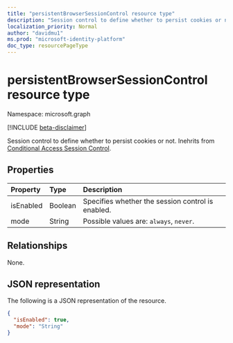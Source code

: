 ```yaml
---
title: "persistentBrowserSessionControl resource type"
description: "Session control to define whether to persist cookies or not."
localization_priority: Normal
author: "davidmu1"
ms.prod: "microsoft-identity-platform"
doc_type: resourcePageType
---
```


# persistentBrowserSessionControl resource type

Namespace: microsoft.graph

[!INCLUDE [beta-disclaimer](../../includes/beta-disclaimer.md)]

Session control to define whether to persist cookies or not. Inehrits from [Conditional Access Session Control](conditionalaccesssessioncontrol.md).

## Properties

| Property     | Type        | Description |
|:-------------|:------------|:------------|
|isEnabled     |Boolean      | Specifies whether the session control is enabled. |
|mode|String| Possible values are: `always`, `never`.|

## Relationships

None.

## JSON representation

The following is a JSON representation of the resource.

<!-- {
  "blockType": "resource",
  "optionalProperties": [

  ],
  "@odata.type": "microsoft.graph.persistentBrowserSessionControl",
  "baseType": "microsoft.graph.conditionalAccessSessionControl"
}-->

```json
{
  "isEnabled": true,
  "mode": "String"
}
```

<!-- uuid: 16cd6b66-4b1a-43a1-adaf-3a886856ed98
2019-02-04 14:57:30 UTC -->
<!-- {
  "type": "#page.annotation",
  "description": "persistentBrowserSessionControl resource",
  "keywords": "",
  "section": "documentation",
  "tocPath": ""
}-->